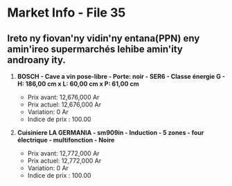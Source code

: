 # Market Info - File 35

## Ireto ny fiovan'ny vidin'ny entana(PPN) eny amin'ireo supermarchés lehibe amin'ity androany ity.

1. **BOSCH - Cave a vin pose-libre - Porte: noir - SER6 - Classe énergie G - H: 186,00 cm x L: 60,00 cm x P: 61,00 cm**
   - Prix avant: 12,676,000 Ar
   - Prix actuel: 12,676,000 Ar
   - Variation: 0 Ar
   - Indice de prix : 100.00

2. **Cuisiniere LA GERMANIA - sm909in - Induction - 5 zones - four électrique - multifonction - Noire**
   - Prix avant: 12,772,000 Ar
   - Prix actuel: 12,772,000 Ar
   - Variation: 0 Ar
   - Indice de prix : 100.00


